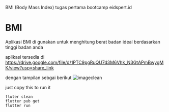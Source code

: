 
BMI (Body Mass Index)
tugas  pertama bootcamp eidspert.id 
# BMI
Aplikasi BMI di gunakan untuk menghitung berat badan ideal berdasarkan tinggi badan anda

aplikasi tersedia di
https://drive.google.com/file/d/1PTC9pgRuQU7d3M6Vhk_N3GtAPmBwygMK/view?usp=share_link

dengan tampilan sebgai berikut
![image](https://user-images.githubusercontent.com/78159283/208277637-390f3e8e-9f52-4b44-8435-228e85ccb5b4.png)clean

just copy this to run it
``` 
fluter clean
flutter pub get
flutter run
```
